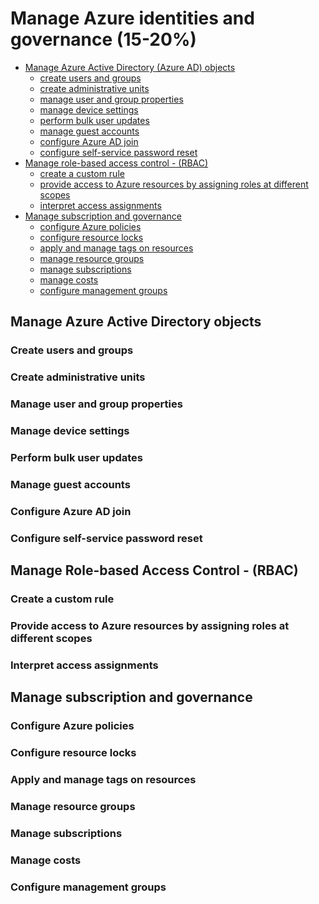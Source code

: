 # Manage Azure identities and governance (15-20%)

<!-- TOC depthfrom:2 depthto:3 -->

- [Manage Azure Active Directory (Azure AD) objects](#manage-azure-active-directory-objects)
    - [create users and groups](#create-users-and-groups)
    - [create administrative units](#create-administrative-units)
    - [manage user and group properties](#manage-user-and-group-properties)
    - [manage device settings](#manage-device-settings)
    - [perform bulk user updates](#perform-bulk-user-updates)
    - [manage guest accounts](#manage-guest-accounts)
    - [configure Azure AD join](#configure-azure-ad-join)
    - [configure self-service password reset](#configure-self-service-password-reset)
- [Manage role-based access control - (RBAC)](#manage-role-based-access-control---(rbac))
    - [create a custom rule](#create-a-custom-rule)
    - [provide access to Azure resources by assigning roles at different scopes](#provide-access-to-azure-resources-by-assigning-roles-at-different-scopes)
    - [interpret access assignments](#interpret-access-assignments)
- [Manage subscription and governance](#manage-subscription-and-governance)
    - [configure Azure policies](#configure-azure-policies)
    - [configure resource locks](#configure-resource-locks)
    - [apply and manage tags on resources](#apply-and-manage-tags-on-resources)
    - [manage resource groups](#manage-resource-groups)
    - [manage subscriptions](#manage-subscriptions)
    - [manage costs](#manage-costs)
    - [configure management groups](#configure-management-groups)

<!-- /TOC -->

## Manage Azure Active Directory objects 

### Create users and groups 

### Create administrative units

### Manage user and group properties

### Manage device settings

### Perform bulk user updates

### Manage guest accounts

### Configure Azure AD join

### Configure self-service password reset

## Manage Role-based Access Control - (RBAC)

### Create a custom rule

### Provide access to Azure resources by assigning roles at different scopes

### Interpret access assignments

## Manage subscription and governance

### Configure Azure policies

### Configure resource locks
### Apply and manage tags on resources
### Manage resource groups
### Manage subscriptions
### Manage costs
### Configure management groups